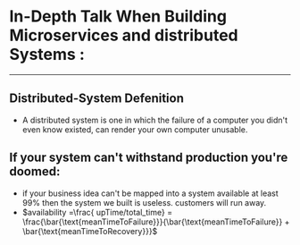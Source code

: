 # In-Depth Talk When Building Microservices and distributed Systems :
---

## Distributed-System Defenition
  * A distributed system is one in which the failure of a computer you didn't even know existed, can render your own computer unusable.

## If your system can't withstand production you're doomed:
  * if your business idea can't be mapped into a system available at least 99% then the system we built is useless. customers will run away.
  * $availability =\frac{ upTime/total_time} =  \frac{\bar{\text{meanTimeToFailure}}}{\bar{\text{meanTimeToFailure}} + \bar{\text{meanTimeToRecovery}}}$

